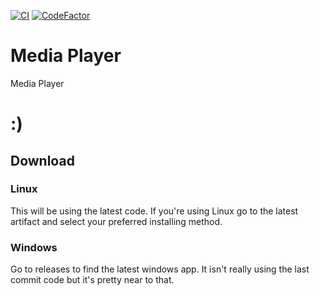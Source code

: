 [![CI](https://github.com/XaviFortes/media-player/actions/workflows/build.yml/badge.svg)](https://github.com/XaviFortes/media-player/actions/workflows/build.yml)
[![CodeFactor](https://www.codefactor.io/repository/github/xavifortes/media-player/badge/main)](https://www.codefactor.io/repository/github/xavifortes/media-player/overview/main)
# Media Player
 Media Player
 # :)
## Download
### Linux
This will be using the latest code.
If you're using Linux go to the latest artifact and select your preferred installing method.
### Windows
Go to releases to find the latest windows app. It isn't really using the last commit code but it's pretty near to that.
